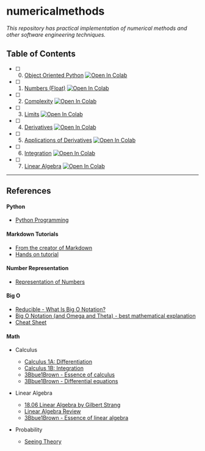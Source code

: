 # numericalmethods

_This repository has practical implementation of numerical methods and other software engineering techniques._

## Table of Contents
- [ ]  00. [Object Oriented Python](#python) [![Open In Colab](https://colab.research.google.com/assets/colab-badge.svg)](https://colab.research.google.com/github/pareshrchaudhary/numericalmethods/blob/main/ObjectOrientedPython.ipynb)
- [ ]  01. [Numbers (Float)](#number-representation) [![Open In Colab](https://colab.research.google.com/assets/colab-badge.svg)](https://colab.research.google.com/github/pareshrchaudhary/numericalcomputing/blob/main/Numbers.ipynb)
- [ ]  02. [Complexity](#big-o) [![Open In Colab](https://colab.research.google.com/assets/colab-badge.svg)](https://colab.research.google.com/github/pareshrchaudhary/numericalmethods/blob/main/Complexity.ipynb)
- [ ]  03. [Limits](#math) [![Open In Colab](https://colab.research.google.com/assets/colab-badge.svg)](https://colab.research.google.com/github/pareshrchaudhary/numericalmethods/blob/main/Limits.ipynb)
- [ ]  04. [Derivatives](#math) [![Open In Colab](https://colab.research.google.com/assets/colab-badge.svg)](https://colab.research.google.com/github/pareshrchaudhary/numericalmethods/blob/main/Derivatives.ipynb)
- [ ]  05. [Applications of Derivatives](#math) [![Open In Colab](https://colab.research.google.com/assets/colab-badge.svg)](https://colab.research.google.com/github/pareshrchaudhary/numericalmethods/blob/main/DerivativesApplications.ipynb)
- [ ]  06. [Integration](#math) [![Open In Colab](https://colab.research.google.com/assets/colab-badge.svg)](https://colab.research.google.com/github/pareshrchaudhary/numericalmethods/blob/main/Integration.ipynb)
- [ ]  07. [Linear Algebra](#math) [![Open In Colab](https://colab.research.google.com/assets/colab-badge.svg)](https://colab.research.google.com/github/pareshrchaudhary/numericalmethods/blob/main/LinearAlgebra.ipynb)

-------------------------------------------------------------------------------
## References  

#### Python 
- [Python Programming](https://python.pages.doc.ic.ac.uk/)
  
#### Markdown Tutorials 
- [From the creator of Markdown](https://daringfireball.net/projects/markdown/)
- [Hands on tutorial](https://www.markdowntutorial.com/)
  
#### Number Representation
- [Representation of Numbers](https://pythonnumericalmethods.berkeley.edu/notebooks/chapter09.00-Representation-of-Numbers.html)

#### Big O
- [Reducible - What Is Big O Notation?](https://www.youtube.com/watch?v=Q_1M2JaijjQ&list=LL&index=15&ab_channel=Reducible)  
- [Big O Notation (and Omega and Theta) - best mathematical explanation](https://www.youtube.com/watch?v=ei-A_wy5Yxw&ab_channel=profbillbyrne)
- [Cheat Sheet](https://www.bigocheatsheet.com/)

#### Math
- Calculus
    - [Calculus 1A: Differentiation](https://openlearninglibrary.mit.edu/courses/course-v1:MITx+18.01.1x+2T2019/about)
    - [Calculus 1B: Integration](https://openlearninglibrary.mit.edu/courses/course-v1:MITx+18.01.2x+3T2019/about)
    - [3Bbue1Brown - Essence of calculus](https://youtube.com/playlist?list=PLZHQObOWTQDMsr9K-rj53DwVRMYO3t5Yr)
    - [3Bbue1Brown - Differential equations](https://youtube.com/playlist?list=PLZHQObOWTQDNPOjrT6KVlfJuKtYTftqH6)

- Linear Algebra
    - [18.06 Linear Algebra by Gilbert Strang](https://openlearninglibrary.mit.edu/courses/course-v1:OCW+18.06SC+2T2019/about)
    - [Linear Algebra Review](https://www.cs.cmu.edu/~zkolter/course/linalg/)
    - [3Bbue1Brown - Essence of linear algebra](https://youtube.com/playlist?list=PLZHQObOWTQDPD3MizzM2xVFitgF8hE_ab)
 
- Probability
    - [Seeing Theory](https://seeing-theory.brown.edu/)
